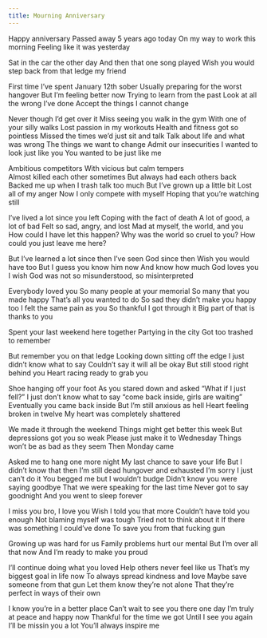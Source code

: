 ```yaml
---
title: Mourning Anniversary 
---
```


Happy anniversary 
Passed away 5 years ago today 
On my way to work this morning 
Feeling like it was yesterday 
<!--more-->

Sat in the car the other day 
And then that one song played 
Wish you would step back from that ledge my friend 

First time I’ve spent January 12th sober 
Usually preparing for the worst hangover 
But I’m feeling better now 
Trying to learn from the past 
Look at all the wrong I’ve done 
Accept the things I cannot change 

Never though I’d get over it 
Miss seeing you walk in the gym 
With one of your silly walks
Lost passion in my workouts 
Health and fitness got so pointless
Missed the times we’d just sit and talk 
Talk about life and what was wrong 
The things we want to change 
Admit our insecurities 
I wanted to look just like you 
You wanted to be just like me 

Ambitious competitors 
With vicious but calm tempers  
Almost killed each other sometimes 
But always had each others back
Backed me up when I trash talk too much 
But I’ve grown up a little bit
Lost all of my anger
Now I only compete with myself
Hoping that you’re watching still 

I’ve lived a lot since you left 
Coping with the fact of death 
A lot of good, a lot of bad 
Felt so sad, angry, and lost 
Mad at myself, the world, and you 
How could I have let this happen?
Why was the world so cruel to you?
How could you just leave me here?

But I’ve learned a lot since then 
I’ve seen God since then 
Wish you would have too 
But I guess you know him now 
And know how much God loves you 
I wish God was not so misunderstood, so misinterpreted

Everybody loved you 
So many people at your memorial 
So many that you made happy 
That’s all you wanted to do 
So sad they didn’t make you happy too 
I felt the same pain as you 
So thankful I got through it 
Big part of that is thanks to you 

Spent your last weekend here together 
Partying in the city
Got too trashed to remember 

But remember you on that ledge 
Looking down sitting off the edge 
I just didn’t know what to say 
Couldn’t say it will all be okay 
But still stood right behind you
Heart racing ready to grab you 

Shoe hanging off your foot 
As you stared down and asked 
“What if I just fell?”
I just don’t know what to say 
“come back inside,  girls are waiting”
Eventually you came back inside 
But I’m still anxious as hell 
Heart feeling broken in twelve
My heart was completely shattered 

We made it through the weekend 
Things might get better this week 
But depressions got you so weak
Please just make it to Wednesday 
Things won’t be as bad as they seem
Then Monday came 

Asked me to hang one more night 
My last chance to save your life 
But I didn’t know that then 
I’m still dead hungover and exhausted
I’m sorry I just can’t do it 
You begged me but I wouldn’t budge 
Didn’t know you were saying goodbye 
That we were speaking for the last time
Never got to say goodnight 
And you went to sleep forever 

I miss you bro, I love you 
Wish I told you that more
Couldn’t have told you enough 
Not blaming myself was tough 
Tried not to think about it 
If there was something I could’ve done 
To save you from that fucking gun

Growing up was hard for us 
Family problems hurt our mental 
But I’m over all that now 
And I’m ready to make you proud 

I’ll continue doing what you loved 
Help others never feel like us 
That’s my biggest goal in life now 
To always spread kindness and love 
Maybe save someone from that gun
Let them know they’re not alone 
That they’re perfect in ways of their own 

I know you’re in a better place 
Can’t wait to see you there one day 
I’m truly at peace and happy now
Thankful for the time we got 
Until I see you again 
I’ll be missin you a lot 
You’ll always inspire me
